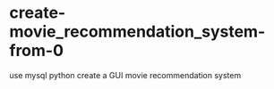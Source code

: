 # create-movie_recommendation_system-from-0
use mysql python create a GUI movie recommendation system
